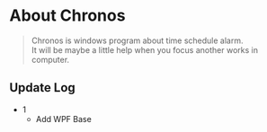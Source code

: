 # About Chronos
> Chronos is windows program about time schedule alarm.<br>
> It will be maybe a little help when you focus another works in computer.

## Update Log
* 1
    * Add WPF Base
